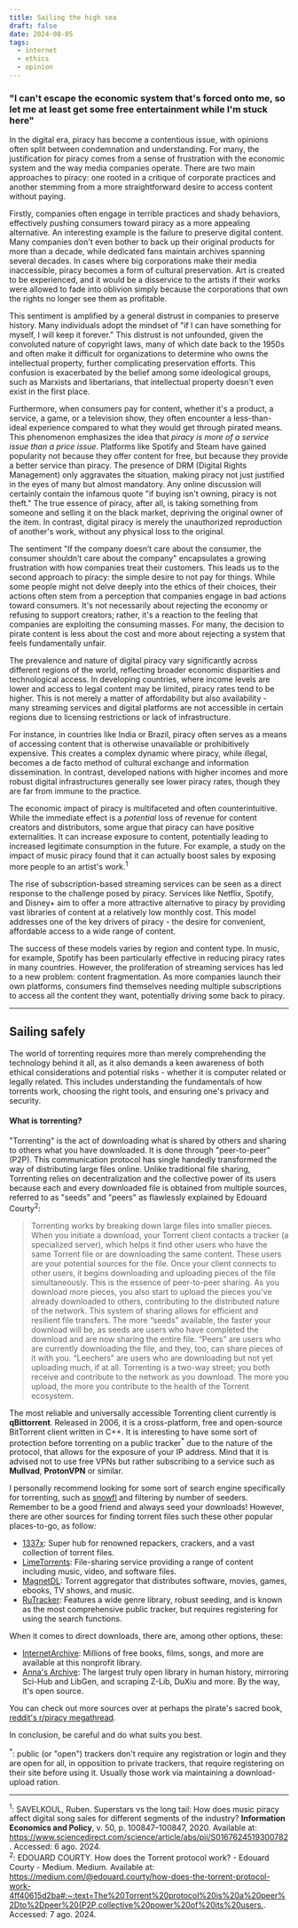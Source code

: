 ```yaml
---
title: Sailing the high sea
draft: false
date: 2024-08-05
tags:
  - internet
  - ethics
  - opinion
---
```


### "I can't escape the economic system that's forced onto me, so let me at least get some free entertainment while I'm stuck here"

In the digital era, piracy has become a contentious issue, with opinions often split between condemnation and understanding. For many, the justification for piracy comes from a sense of frustration with the economic system and the way media companies operate. There are two main approaches to piracy: one rooted in a critique of corporate practices and another stemming from a more straightforward desire to access content without paying.

Firstly, companies often engage in terrible practices and shady behaviors, effectively pushing consumers toward piracy as a more appealing alternative. An interesting example is the failure to preserve digital content. Many companies don't even bother to back up their original products for more than a decade, while dedicated fans maintain archives spanning several decades. In cases where big corporations make their media inaccessible, piracy becomes a form of cultural preservation. Art is created to be experienced, and it would be a disservice to the artists if their works were allowed to fade into oblivion simply because the corporations that own the rights no longer see them as profitable.

This sentiment is amplified by a general distrust in companies to preserve history. Many individuals adopt the mindset of "if I can have something for myself, I will keep it forever." This distrust is not unfounded, given the convoluted nature of copyright laws, many of which date back to the 1950s and often make it difficult for organizations to determine who owns the intellectual property, further complicating preservation efforts. This confusion is exacerbated by the belief among some ideological groups, such as Marxists and libertarians, that intellectual property doesn't even exist in the first place.

Furthermore, when consumers pay for content, whether it's a product, a service, a game, or a television show, they often encounter a less-than-ideal experience compared to what they would get through pirated means. This phenomenon emphasizes the idea that *piracy is more of a service issue than a price issue*. Platforms like Spotify and Steam have gained popularity not because they offer content for free, but because they provide a better service than piracy. The presence of DRM (Digital Rights Management) only aggravates the situation, making piracy not just justified in the eyes of many but almost mandatory. Any online discussion will certainly contain the infamous quote "if buying isn't owning, piracy is not theft." The true essence of piracy, after all, is taking something from someone and selling it on the black market, depriving the original owner of the item. In contrast, digital piracy is merely the unauthorized reproduction of another's work, without any physical loss to the original.

The sentiment "If the company doesn’t care about the consumer, the consumer shouldn’t care about the company" encapsulates a growing frustration with how companies treat their customers. This leads us to the second approach to piracy: the simple desire to not pay for things. While some people might not delve deeply into the ethics of their choices, their actions often stem from a perception that companies engage in bad actions toward consumers. It's not necessarily about rejecting the economy or refusing to support creators; rather, it's a reaction to the feeling that companies are exploiting the consuming masses. For many, the decision to pirate content is less about the cost and more about rejecting a system that feels fundamentally unfair.

The prevalence and nature of digital piracy vary significantly across different regions of the world, reflecting broader economic disparities and technological access. In developing countries, where income levels are lower and access to legal content may be limited, piracy rates tend to be higher. This is not merely a matter of affordability but also availability - many streaming services and digital platforms are not accessible in certain regions due to licensing restrictions or lack of infrastructure.

For instance, in countries like India or Brazil, piracy often serves as a means of accessing content that is otherwise unavailable or prohibitively expensive. This creates a complex dynamic where piracy, while illegal, becomes a de facto method of cultural exchange and information dissemination. In contrast, developed nations with higher incomes and more robust digital infrastructures generally see lower piracy rates, though they are far from immune to the practice.

The economic impact of piracy is multifaceted and often counterintuitive. While the immediate effect is a *potential* loss of revenue for content creators and distributors, some argue that piracy can have positive externalities. It can increase exposure to content, potentially leading to increased legitimate consumption in the future. For example, a study on the impact of music piracy found that it can actually boost sales by exposing more people to an artist's work.<sup>1</sup>

The rise of subscription-based streaming services can be seen as a direct response to the challenge posed by piracy. Services like Netflix, Spotify, and Disney+ aim to offer a more attractive alternative to piracy by providing vast libraries of content at a relatively low monthly cost. This model addresses one of the key drivers of piracy - the desire for convenient, affordable access to a wide range of content.

The success of these models varies by region and content type. In music, for example, Spotify has been particularly effective in reducing piracy rates in many countries. However, the proliferation of streaming services has led to a new problem: content fragmentation. As more companies launch their own platforms, consumers find themselves needing multiple subscriptions to access all the content they want, potentially driving some back to piracy.

***
## Sailing safely

The world of torrenting requires more than merely comprehending the technology behind it all, as it also demands a keen awareness of both ethical considerations and potential risks - whether it is computer related or legally related. This includes understanding the fundamentals of how torrents work, choosing the right tools, and ensuring one's privacy and security.
#### What is torrenting?

"Torrenting" is the act of downloading what is shared by others and sharing to others what you have downloaded. It is done through "peer-to-peer" (P2P). This communication protocol has single handedly transformed the way of distributing large files online. Unlike traditional file sharing, Torrenting relies on decentralization and the collective power of its users because each and every downloaded file is obtained from multiple sources, referred to as "seeds" and "peers" as flawlessly explained by Edouard Courty<sup>2</sup>:

>Torrenting works by breaking down large files into smaller pieces. When you initiate a download, your Torrent client contacts a tracker (a specialized server), which helps it find other users who have the same Torrent file or are downloading the same content. These users are your potential sources for the file.
 Once your client connects to other users, it begins downloading and uploading pieces of the file simultaneously. This is the essence of peer-to-peer sharing. As you download more pieces, you also start to upload the pieces you’ve already downloaded to others, contributing to the distributed nature of the network. This system of sharing allows for efficient and resilient file transfers.
 The more “seeds” available, the faster your download will be, as seeds are users who have completed the download and are now sharing the entire file. “Peers” are users who are currently downloading the file, and they, too, can share pieces of it with you. “Leechers” are users who are downloading but not yet uploading much, if at all.
 Torrenting is a two-way street; you both receive and contribute to the network as you download. The more you upload, the more you contribute to the health of the Torrent ecosystem.

The most reliable and universally accessible Torrenting client currently is **qBittorrent**. Released in 2006, it is a cross-platform, free and open-source BitTorrent client written in C++. It is interesting to have some sort of protection before torrenting on a public tracker<sup>*</sup> due to the nature of the protocol, that allows for the exposure of your IP address. Mind that it is advised not to use free VPNs but rather subscribing to a service such as **Mullvad**, **ProtonVPN** or similar.

I personally recommend looking for some sort of search engine specifically for torrenting, such as [snowfl](snowfl.com) and filtering by number of seeders. Remember to be a good friend and always seed your downloads! However, there are other sources for finding torrent files such these other popular places-to-go, as follow:

- [1337x](https://1337x.to/): Super hub for renowned repackers, crackers, and a vast collection of torrent files.
- [LimeTorrents](https://www.limetorrents.lol/): File-sharing service providing a range of content including music, video, and software files.
- [MagnetDL](https://www.magnetdl.com/): Torrent aggregator that distributes software, movies, games, ebooks, TV shows, and music.
- [RuTracker](https://rutracker.org/forum/index.php): Features a wide genre library, robust seeding, and is known as the most comprehensive public tracker, but requires registering for using the search functions.

When it comes to direct downloads, there are, among other options, these:

- [InternetArchive](https://archive.org/): Millions of free books, films, songs, and more are available at this nonprofit library.
- [Anna's Archive](https://annas-archive.org): The largest truly open library in human history, mirroring Sci-Hub and LibGen, and scraping Z-Lib, DuXiu and more. By the way, it's open source.

 You can check out more sources over at perhaps the pirate's sacred book, [reddit's r/piracy megathread](https://new.reddit.com/r/Piracy/wiki/megathread/#wiki_.1F451_.279C_quality_over_quantity).

In conclusion, be careful and do what suits you best.

<sup>*</sup>: public (or "open") trackers don't require any registration or login and they are open for all, in opposition to private trackers, that require registering on their site before using it. Usually those work via maintaining a download-upload ration.
***
<sup>1</sup>: SAVELKOUL, Ruben. Superstars vs the long tail: How does music piracy affect digital song sales for different segments of the industry? **Information Economics and Policy**, v. 50, p. 100847–100847, 2020. Available at: <https://www.sciencedirect.com/science/article/abs/pii/S0167624519300782>. Accessed: 6 ago. 2024.
<br>
<sup>2</sup>: EDOUARD COURTY. How does the Torrent protocol work? - Edouard Courty - Medium. Medium. Available at: <https://medium.com/@edouard.courty/how-does-the-torrent-protocol-work-4ff40615d2ba#:~:text=The%20Torrent%20protocol%20is%20a%20peer%2Dto%2Dpeer%20(P2P,collective%20power%20of%20its%20users.>. Accessed: 7 ago. 2024.
‌
